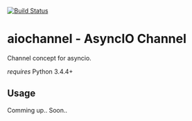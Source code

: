 [![Build Status](https://travis-ci.org/tbug/aiochannel.svg?branch=master)](https://travis-ci.org/tbug/aiochannel)

aiochannel - AsyncIO Channel
============================

Channel concept for asyncio.

*requires* Python 3.4.4+


Usage
-----------

Comming up.. Soon..